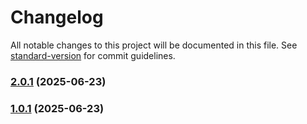 # Changelog

All notable changes to this project will be documented in this file. See [standard-version](https://github.com/conventional-changelog/standard-version) for commit guidelines.

### [2.0.1](https://github.com/h4mmad/moonrider-devops/compare/v1.0.1...v2.0.1) (2025-06-23)

### [1.0.1](https://github.com/h4mmad/moonrider-devops/compare/v2.0.0...v1.0.1) (2025-06-23)
